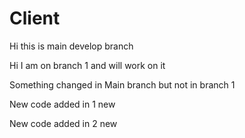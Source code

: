 # Client
Hi this is main develop branch

Hi I am on branch 1 and will work on it

Something changed in Main branch but not in branch 1

New code added in 1 new

New code added in 2 new
